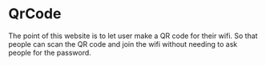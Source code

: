 # QrCode
The point of this website is to let user make a QR code for their wifi. So that people can scan the QR code and join the wifi without needing to ask people for the password.
